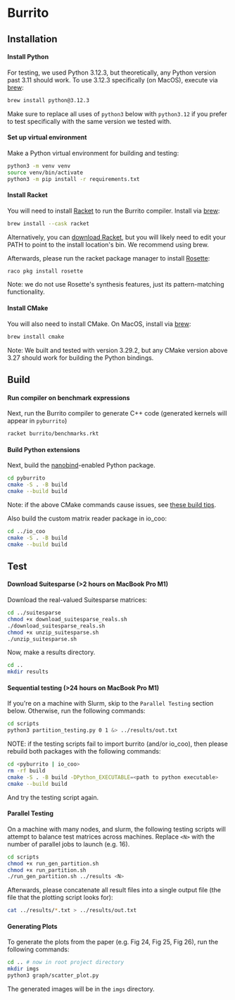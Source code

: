 # Burrito

## Installation

#### Install Python
For testing, we used Python 3.12.3, but theoretically, any Python version past 3.11 should work. To use 3.12.3 specifically (on MacOS), execute via [brew](https://brew.sh):
```bash
brew install python@3.12.3
```
Make sure to replace all uses of `python3` below with `python3.12` if you prefer to test specifically with the same version we tested with.

#### Set up virtual environment
Make a Python virtual environment for building and testing:
```bash
python3 -m venv venv
source venv/bin/activate
python3 -m pip install -r requirements.txt
```

#### Install Racket
You will need to install [Racket](https://racket-lang.org) to run the Burrito compiler. Install via [brew](https://brew.sh):
```bash
brew install --cask racket
```
Alternatively, you can [download Racket](https://racket-lang.org/download/), but you will likely need to edit your PATH to point to the install location's bin. We recommend using brew.

Afterwards, please run the racket package manager to install [Rosette](https://docs.racket-lang.org/rosette-guide/):
```bash
raco pkg install rosette
```
Note: we do not use Rosette's synthesis features, just its pattern-matching functionality.

#### Install CMake
You will also need to install CMake. On MacOS, install via [brew](https://brew.sh):
```bash
brew install cmake
```
Note: We built and tested with version 3.29.2, but any CMake version above 3.27 should work for building the Python bindings.


## Build

#### Run compiler on benchmark expressions
Next, run the Burrito compiler to generate C++ code (generated kernels will appear in `pyburrito`)
```bash
racket burrito/benchmarks.rkt
```

#### Build Python extensions
Next, build the [nanobind](https://nanobind.readthedocs.io/en/latest/)-enabled Python package.
```bash
cd pyburrito
cmake -S . -B build
cmake --build build
```
Note: if the above CMake commands cause issues, see [these build tips](https://nanobind.readthedocs.io/en/latest/basics.html#building-using-cmake).

Also build the custom matrix reader package in io_coo:
```bash
cd ../io_coo
cmake -S . -B build
cmake --build build
```

## Test

#### Download Suitesparse (>2 hours on MacBook Pro M1)
Download the real-valued Suitesparse matrices:
```bash
cd ../suitesparse
chmod +x download_suitesparse_reals.sh
./download_suitesparse_reals.sh
chmod +x unzip_suitesparse.sh
./unzip_suitesparse.sh
```

Now, make a results directory.
```bash
cd ..
mkdir results
```

#### Sequential testing (>24 hours on MacBook Pro M1)
If you're on a machine with Slurm, skip to the `Parallel Testing` section below. Otherwise, run the following commands:
```bash
cd scripts
python3 partition_testing.py 0 1 &> ../results/out.txt
```
NOTE: if the testing scripts fail to import burrito (and/or io_coo), then please rebuild both packages with the following commands:
```bash
cd <pyburrito | io_coo>
rm -rf build
cmake -S . -B build -DPython_EXECUTABLE=<path to python executable>
cmake --build build
```
And try the testing script again.

#### Parallel Testing
On a machine with many nodes, and slurm, the following testing scripts will attempt to balance test matrices across machines. Replace `<N>` with the number of parallel jobs to launch (e.g. 16).
```bash
cd scripts
chmod +x run_gen_partition.sh
chmod +x run_partition.sh
./run_gen_partition.sh ../results <N>
```
Afterwards, please concatenate all result files into a single output file (the file that the plotting script looks for):
```bash
cat ../results/*.txt > ../results/out.txt
```

#### Generating Plots
To generate the plots from the paper (e.g. Fig 24, Fig 25, Fig 26), run the following commands:
```bash
cd .. # now in root project directory
mkdir imgs
python3 graph/scatter_plot.py
```
The generated images will be in the `imgs` directory.
